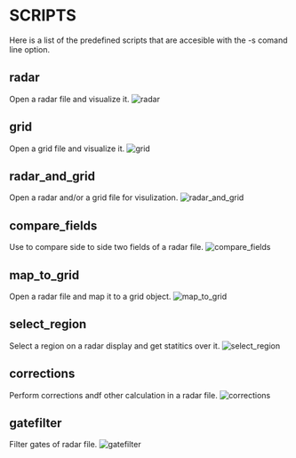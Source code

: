 SCRIPTS
=======

Here is a list of the predefined scripts that are accesible with the -s comand line option.

## radar

Open a radar file and visualize it.
![radar](example/radar.png)

## grid

Open a grid file and visualize it.
![grid](example/grid.png)

## radar_and_grid

Open a radar and/or a grid file for visulization.
![radar_and_grid](example/radar_and_grid.png)

## compare_fields

Use to compare side to side two fields of a radar file.
![compare_fields](example/compare_fields.png)

## map_to_grid

Open a radar file and map it to a grid object.
![map_to_grid](example/map_to_grid.png)

## select_region

Select a region on a radar display and get statitics over it.
![select_region](example/select_region.png)

## corrections

Perform corrections andf other calculation in a radar file.
![corrections](example/corrections.png)

## gatefilter

Filter gates of radar file.
![gatefilter](example/gatefilter.png)
